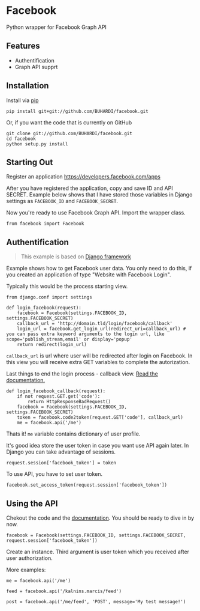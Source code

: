 Facebook
========

Python wrapper for Facebook Graph API

Features
--------

* Authentification
* Graph API supprt

Installation
------------

Install via [pip](http://www.pip-installer.org/)

	pip install git+git://github.com/BUHARDI/facebook.git

Or, if you want the code that is currently on GitHub

	git clone git://github.com/BUHARDI/facebook.git
	cd facebook
	python setup.py install

Starting Out
------------

Register an application https://developers.facebook.com/apps

After you have registered the application, copy and save ID and API SECRET. Example below shows that I have stored those variables in Django settings as `FACEBOOK_ID` and `FACEBOOK_SECRET`.

Now you're ready to use Facebook Graph API. Import the wrapper class.

	from facebook import Facebook

Authentification
----------------

> This example is based on [Django framework](https://www.djangoproject.com/)

Example shows how to get Facebook user data. You only need to do this, if you created an application of type "Website with Facebook Login".

Typically this would be the process starting view.

	from django.conf import settings

	def login_facebook(request):
	    facebook = Facebook(settings.FACEBOOK_ID, settings.FACEBOOK_SECRET)
	    callback_url = 'http://domain.tld/login/facebook/callback'
	    login_url = facebook.get_login_url(redirect_uri=callback_url) # you can pass extra keyword arguments to the login url, like scope='publish_stream,email' or display='popup'
	    return redirect(login_url)

`callback_url` is url where user will be redirected after login on Facebook. In this view you will receive extra GET variables to complete the autorization.

Last things to end the login process - callback view. [Read the documentation.](https://developers.facebook.com/docs/facebook-login/login-flow-for-web-no-jssdk/)

	def login_facebook_callback(request):
	    if not request.GET.get('code'):
		    return HttpResponseBadRequest()
	    facebook = Facebook(settings.FACEBOOK_ID, settings.FACEBOOK_SECRET)
	    token = facebook.code2token(request.GET['code'], callback_url)
	    me = facebook.api('/me')

Thats it! `me` variable contains dictionary of user profile.

It's good idea store the user token in case you want use API again later. In Django you can take advantage of sessions.

	request.session['facebook_token'] = token

To use API, you have to set user token.

	facebook.set_access_token(request.session['facebook_token'])

Using the API
-------------

Chekout the code and the [documentation](https://developers.facebook.com/docs/reference/api/). You should be ready to dive in by now.

	facebook = Facebook(settings.FACEBOOK_ID, settings.FACEBOOK_SECRET, request.session['facebook_token'])

Create an instance. Third argument is user token which you received after user authorization.

More examples:

	me = facebook.api('/me')

	feed = facebook.api('/kalnins.marcis/feed')

	post = facebook.api('/me/feed', 'POST', message='My test message!')